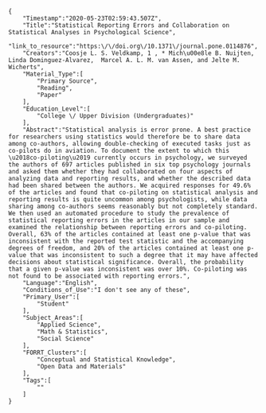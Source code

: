 
    {
        "Timestamp":"2020-05-23T02:59:43.507Z",
        "Title":"Statistical Reporting Errors and Collaboration on Statistical Analyses in Psychological Science",
        "link_to_resource":"https:\/\/doi.org\/10.1371\/journal.pone.0114876",
        "Creators":"Coosje L. S. Veldkamp, 1 , * Mich\u00e8le B. Nuijten,  Linda Dominguez-Alvarez,  Marcel A. L. M. van Assen, and Jelte M. Wicherts",
        "Material_Type":[
            "Primary Source",
            "Reading",
            "Paper"
        ],
        "Education_Level":[
            "College \/ Upper Division (Undergraduates)"
        ],
        "Abstract":"Statistical analysis is error prone. A best practice for researchers using statistics would therefore be to share data among co-authors, allowing double-checking of executed tasks just as co-pilots do in aviation. To document the extent to which this \u2018co-piloting\u2019 currently occurs in psychology, we surveyed the authors of 697 articles published in six top psychology journals and asked them whether they had collaborated on four aspects of analyzing data and reporting results, and whether the described data had been shared between the authors. We acquired responses for 49.6% of the articles and found that co-piloting on statistical analysis and reporting results is quite uncommon among psychologists, while data sharing among co-authors seems reasonably but not completely standard. We then used an automated procedure to study the prevalence of statistical reporting errors in the articles in our sample and examined the relationship between reporting errors and co-piloting. Overall, 63% of the articles contained at least one p-value that was inconsistent with the reported test statistic and the accompanying degrees of freedom, and 20% of the articles contained at least one p-value that was inconsistent to such a degree that it may have affected decisions about statistical significance. Overall, the probability that a given p-value was inconsistent was over 10%. Co-piloting was not found to be associated with reporting errors.",
        "Language":"English",
        "Conditions_of_Use":"I don't see any of these",
        "Primary_User":[
            "Student"
        ],
        "Subject_Areas":[
            "Applied Science",
            "Math & Statistics",
            "Social Science"
        ],
        "FORRT_Clusters":[
            "Conceptual and Statistical Knowledge",
            "Open Data and Materials"
        ],
        "Tags":[
            ""
        ]
    }
